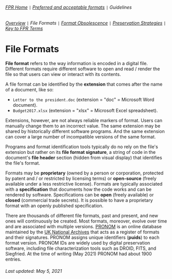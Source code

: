 ###### [FPR Home](../README.md) `|` [Preferred and acceptable formats](../fpr/00-fpr.md) `|` Guidelines
###### [Overview](00-guidelines.md) `|` File Formats `|` [Format Obsolescence](02-format-obsolescence.md) `|` [Preservation Strategies](03-preservation-strategies.md) `|` [Key to FPR Terms](04-key-to-fpr-terms.md)

# File Formats
**File format** refers to the way information is encoded in a digital file. Different formats require different software to open and read / render the file so that users can view or interact with its contents.

A file format can be identified by the **extension** that comes after the name of a document, like so:
- `Letter to the president.doc` (extension = "doc" = Microsoft Word document).
- `Budget2017.xlsx` (extension = "xlsx" = Microsoft Excel spreadsheet).

Extensions, however, are not always reliable markers of format. Users can manually change them to an incorrect value. The same extension may be shared by historically different software programs. And the same extension can cover a large number of incompatible versions of the same format.

Programs and format identification tools typically do no rely on the file's extension but rather on its **file format signature**, a string of code in the document's **file header** section (hidden from visual display) that identifies the file's format.

Formats may be **proprietary** (owned by a person or corporation, protected by patent and / or restricted by licensing terms) or **open-source** (freely available under a less restrictive license). Formats are typically associated with a **specification** that documents how the code works and can be rendered by software. Specifications can be **open** (freely available) or **closed** (commercial trade secrets). It is possible to have a proprietary format with an openly published specification.

There are thousands of different file formats, past and present, and new ones will continuously be created. Most formats, moreover, evolve over time and are associated with multiple versions. [PRONOM](https://www.nationalarchives.gov.uk/PRONOM/) is an online database maintained by the [UK National Archives](https://www.nationalarchives.gov.uk) that acts as a register of formats and their signatures. PRONOM assigns unique identifiers (**puids**) to each format version. PRONOM IDs are widely used by digital preservation software, including file characterization tools such as DROID, FITS, and Siegfried. At the time of writing (May 2021) PRONOM had about 1900 entries.

###### Last updated: May 5, 2021
